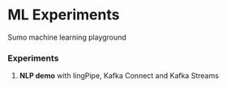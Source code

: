 ML Experiments
==============
Sumo machine learning playground

###  Experiments
1. **NLP demo** with lingPipe, Kafka Connect and Kafka Streams

